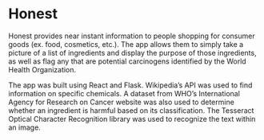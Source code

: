 # Honest

Honest provides near instant information to people shopping for consumer goods (ex. food, cosmetics, etc.). The app allows them to simply take a picture of a list of ingredients and display the purpose of those ingredients, as well as flag any that are potential carcinogens identified by the World Health Organization.

The app was built using React and Flask. Wikipedia’s API was used to find information on specific chemicals. A dataset from WHO’s International Agency for Research on Cancer website was also used to determine whether an ingredient is harmful based on its classification. The Tesseract Optical Character Recognition library was used to recognize the text within an image.
